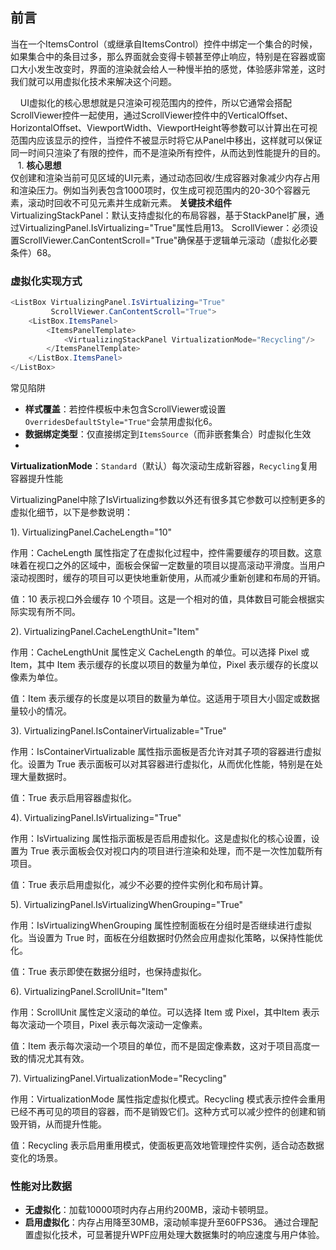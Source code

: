 ## 前言
当在一个ItemsControl（或继承自ItemsControl）控件中绑定一个集合的时候，如果集合中的条目过多，那么界面就会变得卡顿甚至停止响应，特别是在容器或窗口大小发生改变时，界面的渲染就会给人一种慢半拍的感觉，体验感非常差，这时我们就可以用虚拟化技术来解决这个问题。  

    UI虚拟化的核心思想就是只渲染可视范围内的控件，所以它通常会搭配ScrollViewer控件一起使用，通过ScrollViewer控件中的VerticalOffset、HorizontalOffset、ViewportWidth、ViewportHeight等参数可以计算出在可视范围内应该显示的控件，当控件不被显示时将它从Panel中移出，这样就可以保证同一时间只渲染了有限的控件，而不是渲染所有控件，从而达到性能提升的目的。
   1. **核心思想**‌  
    仅创建和渲染当前可见区域的UI元素，通过动态回收/生成容器对象减少内存占用和渲染压力。例如当列表包含1000项时，仅生成可视范围内的20-30个容器元素，滚动时回收不可见元素并生成新元素。
    **关键技术组件**
    ‌VirtualizingStackPanel‌：默认支持虚拟化的布局容器，基于StackPanel扩展，通过VirtualizingPanel.IsVirtualizing="True"属性启用13。
‌ScrollViewer‌：必须设置ScrollViewer.CanContentScroll="True"确保基于逻辑单元滚动（虚拟化必要条件）68。
### 虚拟化实现方式
```C#
<ListBox VirtualizingPanel.IsVirtualizing="True"
         ScrollViewer.CanContentScroll="True">
    <ListBox.ItemsPanel>
        <ItemsPanelTemplate>
            <VirtualizingStackPanel VirtualizationMode="Recycling"/>
        </ItemsPanelTemplate>
    </ListBox.ItemsPanel>
</ListBox>

```

常见陷阱
- **样式覆盖**‌：若控件模板中未包含ScrollViewer或设置`OverridesDefaultStyle="True"`会禁用虚拟化6。
- ‌**数据绑定类型**‌：仅直接绑定到`ItemsSource`（而非嵌套集合）时虚拟化生效
-

**VirtualizationMode**‌：`Standard`（默认）每次滚动生成新容器，`Recycling`复用容器提升性能

VirtualizingPanel中除了IsVirtualizing参数以外还有很多其它参数可以控制更多的虚拟化细节，以下是参数说明：

1). VirtualizingPanel.CacheLength="10"

作用：CacheLength 属性指定了在虚拟化过程中，控件需要缓存的项目数。这意味着在视口之外的区域中，面板会保留一定数量的项目以提高滚动平滑度。当用户滚动视图时，缓存的项目可以更快地重新使用，从而减少重新创建和布局的开销。

值：10 表示视口外会缓存 10 个项目。这是一个相对的值，具体数目可能会根据实际实现有所不同。

2). VirtualizingPanel.CacheLengthUnit="Item"

作用：CacheLengthUnit 属性定义 CacheLength 的单位。可以选择 Pixel 或 Item，其中 Item 表示缓存的长度以项目的数量为单位，Pixel 表示缓存的长度以像素为单位。

值：Item 表示缓存的长度是以项目的数量为单位。这适用于项目大小固定或数据量较小的情况。

3). VirtualizingPanel.IsContainerVirtualizable="True"

作用：IsContainerVirtualizable 属性指示面板是否允许对其子项的容器进行虚拟化。设置为 True 表示面板可以对其容器进行虚拟化，从而优化性能，特别是在处理大量数据时。

值：True 表示启用容器虚拟化。

4). VirtualizingPanel.IsVirtualizing="True"

作用：IsVirtualizing 属性指示面板是否启用虚拟化。这是虚拟化的核心设置，设置为 True 表示面板会仅对视口内的项目进行渲染和处理，而不是一次性加载所有项目。

值：True 表示启用虚拟化，减少不必要的控件实例化和布局计算。

5). VirtualizingPanel.IsVirtualizingWhenGrouping="True"

作用：IsVirtualizingWhenGrouping 属性控制面板在分组时是否继续进行虚拟化。当设置为 True 时，面板在分组数据时仍然会应用虚拟化策略，以保持性能优化。

值：True 表示即使在数据分组时，也保持虚拟化。

6). VirtualizingPanel.ScrollUnit="Item"

作用：ScrollUnit 属性定义滚动的单位。可以选择 Item 或 Pixel，其中Item 表示每次滚动一个项目，Pixel 表示每次滚动一定像素。

值：Item 表示每次滚动一个项目的单位，而不是固定像素数，这对于项目高度一致的情况尤其有效。

7). VirtualizingPanel.VirtualizationMode="Recycling"

作用：VirtualizationMode 属性指定虚拟化模式。Recycling 模式表示控件会重用已经不再可见的项目的容器，而不是销毁它们。这种方式可以减少控件的创建和销毁开销，从而提升性能。

值：Recycling 表示启用重用模式，使面板更高效地管理控件实例，适合动态数据变化的场景。

### 性能对比数据
- **无虚拟化**‌：加载10000项时内存占用约200MB，滚动卡顿明显。
- ‌**启用虚拟化**‌：内存占用降至30MB，滚动帧率提升至60FPS36。
通过合理配置虚拟化技术，可显著提升WPF应用处理大数据集时的响应速度与用户体验。

